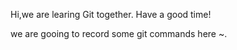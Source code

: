 Hi,we are learing Git together.
Have a good time!


we are gooing to record some git commands here ~.
